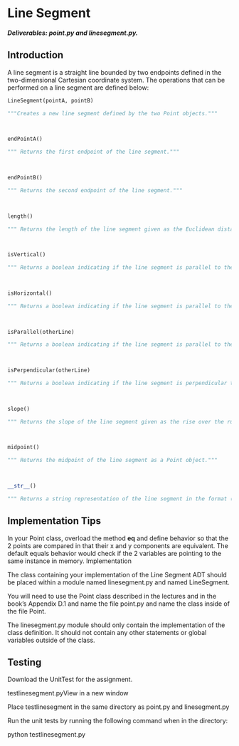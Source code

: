 # Line Segment


***Deliverables: point.py and linesegment.py.***

## Introduction

A line segment is a straight line bounded by two endpoints defined in the two-dimensional Cartesian coordinate system. The operations that can be performed on a line segment are defined below:

 
```python
LineSegment(pointA, pointB)

"""Creates a new line segment defined by the two Point objects."""

 

endPointA()

""" Returns the first endpoint of the line segment."""

 

endPointB()

""" Returns the second endpoint of the line segment."""

 

length()

""" Returns the length of the line segment given as the Euclidean distance between the two endpoints."""

 

isVertical()

""" Returns a boolean indicating if the line segment is parallel to the y-axis."""

 

isHorizontal()

""" Returns a boolean indicating if the line segment is parallel to the x-axis."""

 

isParallel(otherLine)

""" Returns a boolean indicating if the line segment is parallel to the otherLine line segment."""

 

isPerpendicular(otherLine)

""" Returns a boolean indicating if the line segment is perpendicular to the otherLine line segment."""

 

slope()

""" Returns the slope of the line segment given as the rise over the run. If the segment is vertical, return False."""

 

midpoint()

""" Returns the midpoint of the line segment as a Point object."""

 

__str__()

""" Returns a string representation of the line segment in the format (Ax, Ay)#(Bx, By)."""
```
 
## Implementation Tips 

In your Point class, overload the method __eq__ and define behavior so that the 2 points are compared in that their x and y components are equivalent. The default equals behavior would check if the 2 variables are pointing to the same instance in memory.
Implementation

 

The class containing your implementation of the Line Segment ADT should be placed within a module named linesegment.py and named LineSegment.

 

You will need to use the Point class described in the lectures and in the book’s Appendix D.1 and name the file point.py and name the class inside of the file Point.

 

The linesegment.py module should only contain the implementation of the class definition. It should not contain any other statements or global variables outside of the class.

 
## Testing 

Download the UnitTest for the assignment.

testlinesegment.pyView in a new window

Place testlinesegment in the same directory as point.py and linesegment.py

Run the unit tests by running the following command when in the directory:  

python testlinesegment.py
